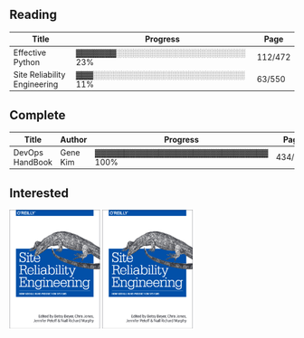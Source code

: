 ## Reading
| Title |Progress |Page |
|--|--|--|
| Effective Python |▓▓▓▓▓▓▓░░░░░░░░░░░░░░░░░░░░░░░ 23% |112/472 |
| Site Reliability Engineering |▓▓▓░░░░░░░░░░░░░░░░░░░░░░░░░░░ 11% |63/550 |

## Complete
| Title |Author |Progress |Page |
|--|--|--|--|
| DevOps HandBook |Gene Kim |▓▓▓▓▓▓▓▓▓▓▓▓▓▓▓▓▓▓▓▓▓▓▓▓▓▓▓▓▓▓ 100% |434/434 |

## Interested


<img src='cover_art/site_reliability_engineering.png' alt='Atomic Habits_cover' width='160'>
<img src='cover_art/site_reliability_engineering.png' alt='Atomic Habits_cover' width='160'>
